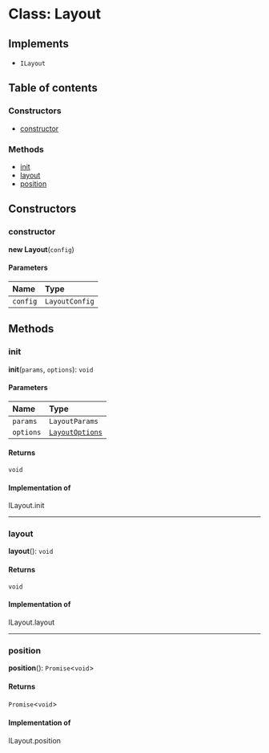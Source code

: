 # Class: Layout

## Implements

* `ILayout`

## Table of contents

### Constructors

* [constructor](/en/auto-docs/free-auto-layout-plugin/classes/Layout.md#constructor)

### Methods

* [init](/en/auto-docs/free-auto-layout-plugin/classes/Layout.md#init)
* [layout](/en/auto-docs/free-auto-layout-plugin/classes/Layout.md#layout)
* [position](/en/auto-docs/free-auto-layout-plugin/classes/Layout.md#position)

## Constructors

### constructor

**new Layout**(`config`)

#### Parameters

| Name | Type |
| :------ | :------ |
| `config` | `LayoutConfig` |

## Methods

### init

**init**(`params`, `options`): `void`

#### Parameters

| Name | Type |
| :------ | :------ |
| `params` | `LayoutParams` |
| `options` | [`LayoutOptions`](/en/auto-docs/free-auto-layout-plugin/interfaces/LayoutOptions.md) |

#### Returns

`void`

#### Implementation of

ILayout.init

***

### layout

**layout**(): `void`

#### Returns

`void`

#### Implementation of

ILayout.layout

***

### position

**position**(): `Promise`<`void`>

#### Returns

`Promise`<`void`>

#### Implementation of

ILayout.position
